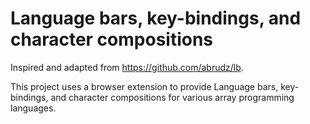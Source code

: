 # Language bars, key-bindings, and character compositions

Inspired and adapted from https://github.com/abrudz/lb.

This project uses a browser extension to provide Language bars, key-bindings, and character compositions for various array programming languages.